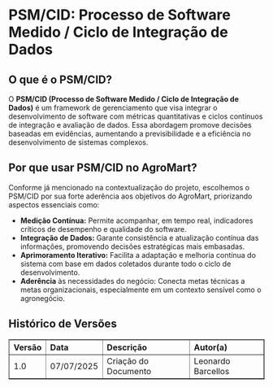 



# PSM/CID: Processo de Software Medido / Ciclo de Integração de Dados

## O que é o PSM/CID?

O **PSM/CID (Processo de Software Medido / Ciclo de Integração de Dados)** é um framework de gerenciamento que visa integrar o desenvolvimento de software com métricas quantitativas e ciclos contínuos de integração e avaliação de dados. Essa abordagem promove decisões baseadas em evidências, aumentando a previsibilidade e a eficiência no desenvolvimento de sistemas complexos.

## Por que usar PSM/CID no AgroMart?

Conforme já mencionado na contextualização do projeto, escolhemos o PSM/CID por sua forte aderência aos objetivos do AgroMart, priorizando aspectos essenciais como:

- **Medição Contínua:** Permite acompanhar, em tempo real, indicadores críticos de desempenho e qualidade do software.
- **Integração de Dados:** Garante consistência e atualização contínua das informações, promovendo decisões estratégicas mais embasadas.
- **Aprimoramento Iterativo:** Facilita a adaptação e melhoria contínua do sistema com base em dados coletados durante todo o ciclo de desenvolvimento.
- **Aderência** às necessidades do negócio: Conecta metas técnicas a metas organizacionais, especialmente em um contexto sensível como o agronegócio.

## Histórico de Versões
<table border="1" style="width:100%; border-collapse: collapse; text-align: left;">
  <thead>
    <tr>
      <th>Versão</th>
      <th>Data</th>
      <th>Descrição</th>
      <th>Autor(a)</th>
    </tr>
  </thead>
  <tbody>
    <tr>
      <td>1.0</td>
      <td>07/07/2025</td>
      <td>Criação do Documento</td>
      <td>Leonardo Barcellos</td>
    </tr>
  </tbody>
</table>

